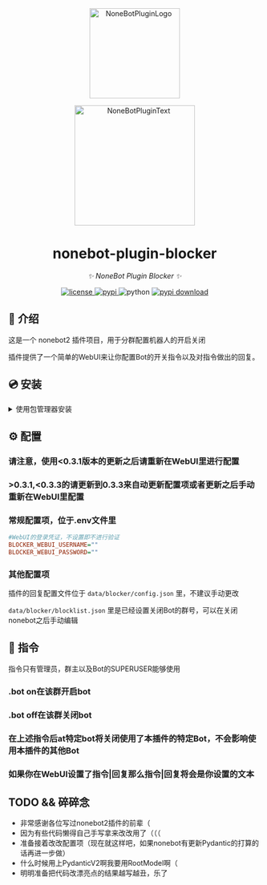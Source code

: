 <div align="center">
  <a href="https://v2.nonebot.dev/store"><img src="https://github.com/A-kirami/nonebot-plugin-template/blob/resources/nbp_logo.png" width="180" height="180" alt="NoneBotPluginLogo"></a>
  <br>
  <p><img src="https://github.com/A-kirami/nonebot-plugin-template/blob/resources/NoneBotPlugin.svg" width="240" alt="NoneBotPluginText"></p>
</div>

<div align="center">

# nonebot-plugin-blocker

_✨ NoneBot Plugin Blocker ✨_


<a href="./LICENSE">
    <img src="https://img.shields.io/github/license/MerCuJerry/nonebot-plugin-blocker.svg" alt="license">
</a>
<a href="https://pypi.python.org/pypi/nonebot-plugin-blocker">
    <img src="https://img.shields.io/pypi/v/nonebot-plugin-blocker.svg" alt="pypi">
</a>
<img src="https://img.shields.io/badge/python-3.8+-blue.svg" alt="python">
<a href="https://pypi.python.org/pypi/nonebot-plugin-blocker" rel="nofollow">
    <img alt="pypi download" src="https://img.shields.io/pypi/dm/nonebot-plugin-blocker" style="max-width: 100%;">
</a>
</div>

## 📖 介绍

这是一个 nonebot2 插件项目，用于分群配置机器人的开启关闭

插件提供了一个简单的WebUI来让你配置Bot的开关指令以及对指令做出的回复。

## 💿 安装
<details>
<summary>使用包管理器安装</summary>
在 nonebot2 项目的插件目录下, 打开命令行, 根据你使用的包管理器, 输入相应的安装命令

<details>
<summary>pip</summary>

    pip install nonebot-plugin-blocker
</details>

打开 nonebot2 项目根目录下的 `pyproject.toml` 文件, 在 `[tool.nonebot]` 部分追加写入

    plugins = ["nonebot_plugin_blocker"]

</details>

## ⚙️ 配置

### 请注意，使用<0.3.1版本的更新之后请重新在WebUI里进行配置
### >0.3.1,<0.3.3的请更新到0.3.3来自动更新配置项或者更新之后手动重新在WebUI里配置

### 常规配置项，位于.env文件里

```ini
#WebUI的登录凭证，不设置即不进行验证
BLOCKER_WEBUI_USERNAME=""
BLOCKER_WEBUI_PASSWORD=""
```

### 其他配置项

插件的回复配置文件位于 `data/blocker/config.json` 里，不建议手动更改

`data/blocker/blocklist.json` 里是已经设置关闭Bot的群号，可以在关闭nonebot之后手动编辑

## 💬 指令

指令只有管理员，群主以及Bot的SUPERUSER能够使用

### .bot on在该群开启bot

### .bot off在该群关闭bot

### 在上述指令后at特定bot将关闭使用了本插件的特定Bot，不会影响使用本插件的其他Bot

### 如果你在WebUI设置了指令|回复那么指令|回复将会是你设置的文本

## TODO && 碎碎念
 * 非常感谢各位写过nonebot2插件的前辈（
 * 因为有些代码懒得自己手写拿来改改用了（（（
 * 准备接着改改配置项（现在就这样吧，如果nonebot有更新Pydantic的打算的话再进一步做）
 * 什么时候用上PydanticV2啊我要用RootModel啊（
 * 明明准备把代码改漂亮点的结果越写越丑，乐了
